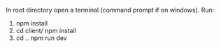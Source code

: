 In root directory open a terminal (command prompt if on windows).
Run:
1) npm install
2) cd client/ npm install
3) cd .. npm run dev